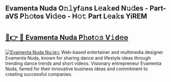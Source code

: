 ## Evamenta Nuda O𝚗𝚕yf𝚊ns L𝚎a𝚔ed N𝚞𝚍es - Part-aVS P𝚑𝚘tos Vi𝚍𝚎o - H𝚘𝚝 Part L𝚎a𝚔s YiREM

# <h2><a href="http://kf0tpgr.oniu.top/?m=Evamenta+Nuda">🔗👉 🔴 Evamenta Nuda P𝚑ot𝚘𝚜 V𝚒d𝚎o</a></h2>

[![Evamenta Nuda Nu𝚍e𝚜](https://i.imgur.com/0qMVB7G.gif)](http://kf0tpgr.oniu.top/?m=Evamenta+Nuda)
Web-based entertainer and multimedia designer Evamenta Nuda, known for sharing dance and lifestyle ideas through trending dance trends and short videos. Visionary entrepreneur Evamenta Nuda, famed for their innovative business ideas and commitment to creating successful companies.  
